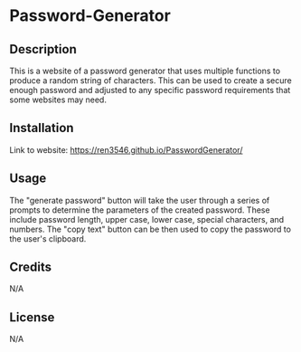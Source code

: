 # Password-Generator

## Description

This is a website of a password generator that uses multiple functions to produce a random string of characters. This can be used to create a secure enough password and adjusted to any specific password requirements that some websites may need. 

## Installation

Link to website: https://ren3546.github.io/PasswordGenerator/

## Usage

The "generate password" button will take the user through a series of prompts to determine the parameters of the created password. These include password length, upper case, lower case, special characters, and numbers. The "copy text" button can be then used to copy the password to the user's clipboard. 


## Credits

N/A

## License

N/A


